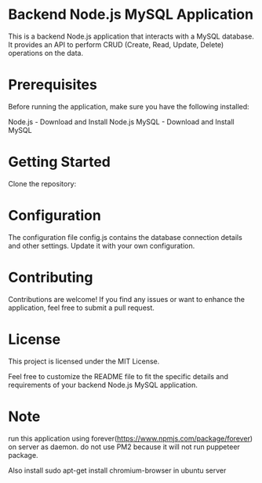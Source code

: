 # Backend Node.js MySQL Application

This is a backend Node.js application that interacts with a MySQL database. It provides an API to perform CRUD (Create, Read, Update, Delete) operations on the data.

# Prerequisites

Before running the application, make sure you have the following installed:

Node.js - Download and Install Node.js
MySQL - Download and Install MySQL

# Getting Started

Clone the repository:

# Configuration

The configuration file config.js contains the database connection details and other settings. Update it with your own configuration.

# Contributing

Contributions are welcome! If you find any issues or want to enhance the application, feel free to submit a pull request.

# License

This project is licensed under the MIT License.

Feel free to customize the README file to fit the specific details and requirements of your backend Node.js MySQL application.

# Note 

run this application using forever(https://www.npmjs.com/package/forever) on server as daemon. do not use PM2 because it will not run puppeteer package. 

Also install sudo apt-get install chromium-browser in ubuntu server
